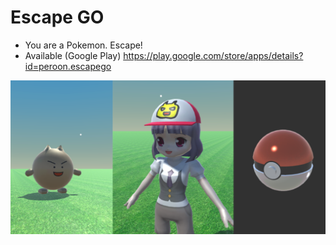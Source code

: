 # Escape GO

* You are a Pokemon. Escape!
* Available (Google Play) https://play.google.com/store/apps/details?id=peroon.escapego

![](./images/header.png)